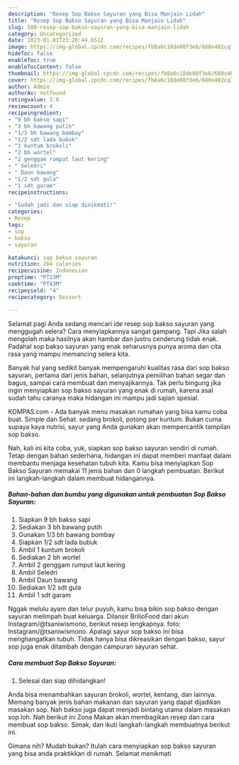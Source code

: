 ```yaml
---
description: "Resep Sop Bakso Sayuran yang Bisa Manjain Lidah"
title: "Resep Sop Bakso Sayuran yang Bisa Manjain Lidah"
slug: 580-resep-sop-bakso-sayuran-yang-bisa-manjain-lidah
category: Uncategorized
date: 2023-01-01T23:20:44.651Z
image: https://img-global.cpcdn.com/recipes/fb8a6c18de08f3e6/680x482cq70/sop-bakso-sayuran-foto-resep-utama.jpg
hideToc: false
enableToc: true
enableTocContent: false
thumbnail: https://img-global.cpcdn.com/recipes/fb8a6c18de08f3e6/680x482cq70/sop-bakso-sayuran-foto-resep-utama.jpg
cover: https://img-global.cpcdn.com/recipes/fb8a6c18de08f3e6/680x482cq70/sop-bakso-sayuran-foto-resep-utama.jpg
author: Admin
authorAv: notfound
ratingvalue: 3.8
reviewcount: 4
recipeingredient:
- "9 bh bakso sapi"
- "3 bh bawang putih"
- "1/3 bh bawang bombay"
- "1/2 sdt lada bubuk"
- "1 kuntum brokoli"
- "2 bh wortel"
- "2 genggam rumput laut kering"
- " Seledri"
- " Daun bawang"
- "1/2 sdt gula"
- "1 sdt garam"
recipeinstructions:

- "Sudah jadi dan siap dinikmati!"
categories:
- Resep
tags:
- sop
- bakso
- sayuran

katakunci: sop bakso sayuran 
nutrition: 264 calories
recipecuisine: Indonesian
preptime: "PT13M"
cooktime: "PT43M"
recipeyield: "4"
recipecategory: Dessert

---
```



Selamat pagi Anda sedang mencari ide resep sop bakso sayuran yang menggugah selera? Cara menyiapkannya sangat gampang. Tapi Jika salah mengolah maka hasilnya akan hambar dan justru cenderung tidak enak. Padahal sop bakso sayuran yang enak seharusnya punya aroma dan cita rasa yang mampu memancing selera kita.


Banyak hal yang sedikit banyak mempengaruhi kualitas rasa dari sop bakso sayuran, pertama dari jenis bahan, selanjutnya pemilihan bahan segar dan bagus, sampai cara membuat dan menyajikannya. Tak perlu bingung jika ingin menyiapkan sop bakso sayuran yang enak di rumah, karena asal sudah tahu caranya maka hidangan ini mampu jadi sajian spesial.

KOMPAS.com - Ada banyak menu masakan rumahan yang bisa kamu coba buat. Simple dan Sehat. sedang brokoli, potong per kuntum. Bukan cuma supaya kaya nutrisi, sayur yang Anda gunakan akan mempercantik tampilan sop bakso.


Nah, kali ini kita coba, yuk, siapkan sop bakso sayuran sendiri di rumah. Tetap dengan bahan sederhana, hidangan ini dapat memberi manfaat dalam membantu menjaga kesehatan tubuh kita. Kamu bisa menyiapkan Sop Bakso Sayuran memakai 11 jenis bahan dan 0 langkah pembuatan. Berikut ini langkah-langkah dalam membuat hidangannya.

<!--inarticleads1-->

##### Bahan-bahan dan bumbu yang digunakan untuk pembuatan Sop Bakso Sayuran:

1. Siapkan 9 bh bakso sapi
1. Sediakan 3 bh bawang putih
1. Gunakan 1/3 bh bawang bombay
1. Siapkan 1/2 sdt lada bubuk
1. Ambil 1 kuntum brokoli
1. Sediakan 2 bh wortel
1. Ambil 2 genggam rumput laut kering
1. Ambil  Seledri
1. Ambil  Daun bawang
1. Sediakan 1/2 sdt gula
1. Ambil 1 sdt garam


Nggak melulu ayam dan telur puyuh, kamu bisa bikin sop bakso dengan sayuran melimpah buat keluarga. Dilansir BrilioFood dari akun Instagram/@tsaniwismono, berikut resep lengkapnya. foto: Instagram/@tsaniwismono. Apalagi sayur sop bakso ini bisa menghangatkan tubuh. Tidak hanya bisa dikreasikan dengan bakso, sayur sop juga enak ditambah dengan campuran sayuran sehat. 

<!--inarticleads2-->

##### Cara membuat Sop Bakso Sayuran:


1. Selesai dan siap dihidangkan!

Anda bisa menambahkan sayuran brokoli, wortel, kentang, dan lainnya. Memang banyak jenis bahan makanan dan sayuran yang dapat dijadikan masakan sop. Nah bakso juga dapat menjadi bintang utama dalam masakan sop loh. Nah berikut ini Zona Makan akan membagikan resep dan cara membuat sop bakso. Simak, dan ikuti langkah-langkah membuatnya berikut ini. 

Gimana nih? Mudah bukan? Itulah cara menyiapkan sop bakso sayuran yang bisa anda praktikkan di rumah. Selamat menikmati

